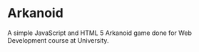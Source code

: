 # Arkanoid
A simple JavaScript and HTML 5 Arkanoid game done for Web Development course at University.
